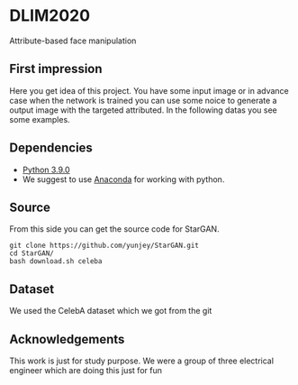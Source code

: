 # DLIM2020
Attribute-based face manipulation

## First impression
Here you get idea of this project. You have some input image or in advance case when the network is trained you can use some noice to generate a output image with the targeted attributed. In the following datas you see some examples.

## Dependencies

- [Python 3.9.0](https://www.python.org/downloads/release/python-390/)
- We suggest to use [Anaconda](https://www.anaconda.com/products/individual) for working with python.
## Source
From this side you can get the source code for StarGAN.
```
git clone https://github.com/yunjey/StarGAN.git
cd StarGAN/
bash download.sh celeba
```
## Dataset
We used the CelebA dataset which we got from the git
## Acknowledgements

This work is just for study purpose. We were a group of three electrical engineer which are doing this just for fun

